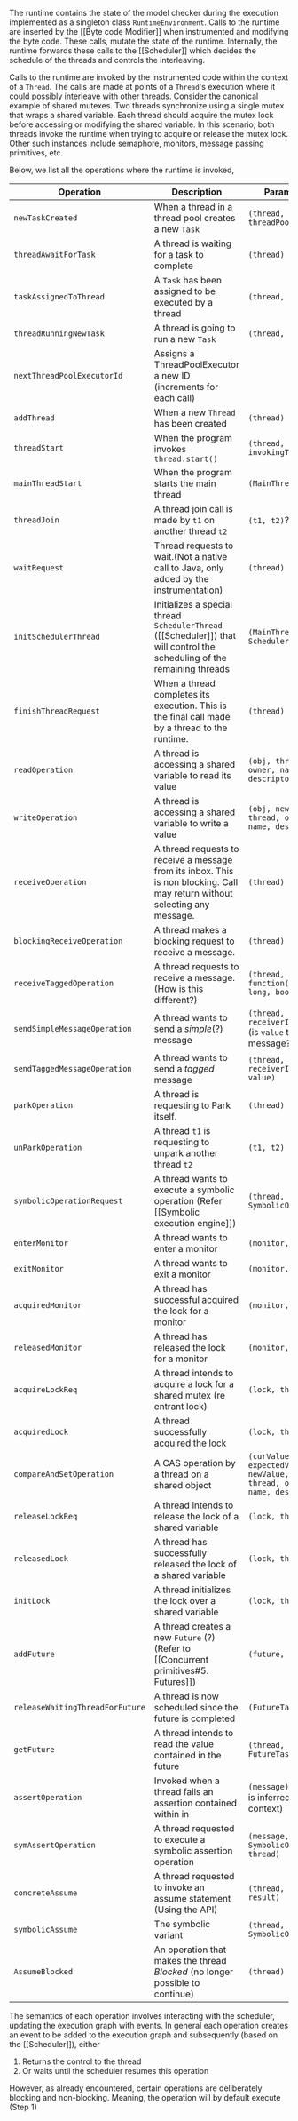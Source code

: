 The runtime contains the state of the model checker during the execution implemented as a singleton class `RuntimeEnvironment`. Calls to the runtime are inserted by the [[Byte code Modifier]] when instrumented and modifying the byte code. These calls, mutate the state of the runtime. Internally, the runtime forwards these calls to the [[Scheduler]] which decides the schedule of the threads and controls the interleaving.

Calls to the runtime are invoked by the instrumented code within the context of a `Thread`. The calls are made at points of a `Thread`'s execution where it could possibly interleave with other threads. Consider the canonical example of shared mutexes. Two threads synchronize using a single mutex that wraps a shared variable. Each thread should acquire the mutex lock before accessing or modifying the shared variable. In this scenario, both threads invoke the runtime when trying to acquire or release the mutex lock. Other such instances include semaphore, monitors, message passing primitives, etc. 

Below, we list all the operations where the runtime is invoked,

| Operation                       | Description                                                                                                                 | Parameters                                                                  |
| ------------------------------- | --------------------------------------------------------------------------------------------------------------------------- | --------------------------------------------------------------------------- |
| `newTaskCreated`                | When a thread in a thread pool creates a new `Task`                                                                         | `(thread, task, threadPoolId)`                                              |
| `threadAwaitForTask`            | A thread is waiting for a task to complete                                                                                  | `(thread)`                                                                  |
| `taskAssignedToThread`          | A `Task` has been assigned to be executed by a thread                                                                       | `(thread, task)`                                                            |
| `threadRunningNewTask`          | A thread is going to run a new `Task`                                                                                       | `(thread, task)`                                                            |
| `nextThreadPoolExecutorId`      | Assigns a ThreadPoolExecutor a new ID (increments for each call)                                                            |                                                                             |
| `addThread`                     | When a new `Thread` has been created                                                                                        | `(thread)`                                                                  |
| `threadStart`                   | When the program invokes `thread.start()`                                                                                   | `(thread, invokingThread)`                                                  |
| `mainThreadStart`               | When the program starts the main thread                                                                                     | `(MainThread)`                                                              |
| `threadJoin`                    | A thread join call is made by `t1` on another thread `t2`                                                                   | `(t1, t2)`?                                                                 |
| `waitRequest`                   | Thread requests to wait.(Not a native call to Java, only added by the instrumentation)                                      | `(thread)`                                                                  |
| `initSchedulerThread`           | Initializes a special thread `SchedulerThread` ([[Scheduler]]) that will control the scheduling of the remaining threads    | `(MainThread, SchedulerThread)`                                             |
| `finishThreadRequest`           | When a thread completes its execution. This is the final call made by a thread to the runtime.                              | `(thread)`                                                                  |
| `readOperation`                 | A thread is accessing a shared variable to read its value                                                                   | `(obj, thread, owner, name, descriptor)`                                    |
| `writeOperation`                | A thread is accessing a shared variable to write a value                                                                    | `(obj, new value, thread, owner, name, descriptor)`                         |
| `receiveOperation`              | A thread requests to receive a message from its inbox. This is non blocking. Call may return without selecting any message. | `(thread)`                                                                  |
| `blockingReceiveOperation`      | A thread makes a blocking request to receive a message.                                                                     | `(thread)`                                                                  |
| `receiveTaggedOperation`        | A thread requests to receive a message. (How is this different?)                                                            | `(thread, function(long, long, bool))`                                      |
| `sendSimpleMessageOperation`    | A thread wants to send a _simple_(?) message                                                                                | `(thread, receiverId, value)` (is `value` the actual message?)              |
| `sendTaggedMessageOperation`    | A thread wants to send a _tagged_ message                                                                                   | `(thread, receiverId, tag, value)`                                          |
| `parkOperation`                 | A thread is requesting to Park itself.                                                                                      | `(thread)`                                                                  |
| `unParkOperation`               | A thread `t1` is requesting to unpark another thread `t2`                                                                   | `(t1, t2)`                                                                  |
| `symbolicOperationRequest`      | A thread wants to execute a symbolic operation (Refer [[Symbolic execution engine]])                                        | `(thread, SymbolicOperation)`                                               |
| `enterMonitor`                  | A thread wants to enter a monitor                                                                                           | `(monitor, thread)`                                                         |
| `exitMonitor`                   | A thread wants to exit a monitor                                                                                            | `(monitor, thread)`                                                         |
| `acquiredMonitor`               | A thread has successful acquired the lock for a monitor                                                                     | `(monitor, thread)`                                                         |
| `releasedMonitor`               | A thread has released the lock for a monitor                                                                                | `(monitor, thread)`                                                         |
| `acquireLockReq`                | A thread intends to acquire a lock for a shared mutex (re entrant lock)                                                     | `(lock, thread)`                                                            |
| `acquiredLock`                  | A thread successfully acquired the lock                                                                                     | `(lock, thread)`                                                            |
| `compareAndSetOperation`        | A CAS operation by a thread on a shared object                                                                              | `(curValue, expectedValue, newValue, obj, thread, owner, name, descriptor)` |
| `releaseLockReq`                | A thread intends to release the lock of a shared variable                                                                   | `(lock, thread)`                                                            |
| `releasedLock`                  | A thread has successfully released the lock of a shared variable                                                            | `(lock, thread)`                                                            |
| `initLock`                      | A thread initializes the lock over a shared variable                                                                        | `(lock, thread)`                                                            |
| `addFuture`                     | A thread creates a new `Future` (?) (Refer to [[Concurrent primitives#5. Futures]])                                         | `(future, thread)`                                                          |
| `releaseWaitingThreadForFuture` | A thread is now scheduled since the future is completed                                                                     | `(FutureTask)`                                                              |
| `getFuture`                     | A thread intends to read the value contained in the future                                                                  | `(thread, FutureTask)`                                                      |
| `assertOperation`               | Invoked when a thread fails an assertion contained within in                                                                | `(message)` (thread is inferred from context)                               |
| `symAssertOperation`            | A thread requested to execute a symbolic assertion operation                                                                | `(message, SymbolicOperation, thread)`                                      |
| `concreteAssume`                | A thread requested to invoke an assume statement (Using the API)                                                            | `(thread, boolean result)`                                                  |
| `symbolicAssume`                | The symbolic variant                                                                                                        | `(thread, SymbolicOperation)`                                               |
| `AssumeBlocked`                 | An operation that makes the thread _Blocked_ (no longer possible to continue)                                               | `(thread)`                                                                  |

The semantics of each operation involves interacting with the scheduler, updating the execution graph with events. In general each operation creates an event to be added to the execution graph and subsequently (based on the [[Scheduler]]), either 
1. Returns the control to the thread
2. Or waits until the scheduler resumes this operation

However, as already encountered, certain operations are deliberately blocking and non-blocking. Meaning, the operation will by default execute (Step 1)